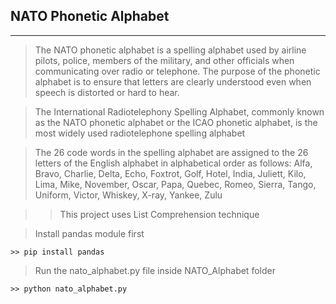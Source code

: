 ## NATO Phonetic Alphabet
***

> The NATO phonetic alphabet is a spelling alphabet used by airline pilots, police, members of the military, and other officials when communicating over radio or telephone. The purpose of the phonetic alphabet is to ensure that letters are clearly understood even when speech is distorted or hard to hear.

> The International Radiotelephony Spelling Alphabet, commonly known as the NATO phonetic alphabet or the ICAO phonetic alphabet, is the most widely used radiotelephone spelling alphabet

> The 26 code words in the spelling alphabet are assigned to the 26 letters of the English alphabet in alphabetical order as follows: Alfa, Bravo, Charlie, Delta, Echo, Foxtrot, Golf, Hotel, India, Juliett, Kilo, Lima, Mike, November, Oscar, Papa, Quebec, Romeo, Sierra, Tango, Uniform, Victor, Whiskey, X-ray, Yankee, Zulu

>> This project uses List Comprehension technique

> Install pandas module first

```
>> pip install pandas
```

> Run the nato_alphabet.py file inside NATO_Alphabet folder
```
>> python nato_alphabet.py

```
